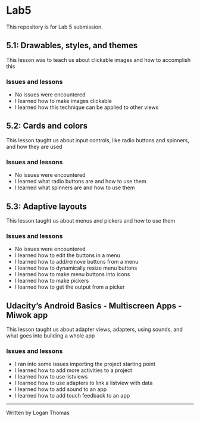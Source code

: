 # Lab5
This repository is for Lab 5 submission.


## 5.1: Drawables, styles, and themes
This lesson was to teach us about clickable images and how to accomplish this

### Issues and lessons
- No issues were encountered
- I learned how to make images clickable
- I learned how this technique can be applied to other views

## 5.2: Cards and colors
This lesson taught us about input controls, like radio buttons and spinners, and how they are used

### Issues and lessons
- No issues were encountered
- I learned what radio buttons are and how to use them
- I learned what spinners are and how to use them

## 5.3: Adaptive layouts
This lesson taught us about menus and pickers and how to use them

### Issues and lessons
- No issues were encountered
- I learned how to edit the buttons in a menu
- I learned how to add/remove buttons from a menu
- I learned how to dynamically resize menu buttons
- I learned how to make menu buttons into icons
- I learned how to make pickers
- I learned how to get the output from a picker

## Udacity’s Android Basics - Multiscreen Apps - Miwok app
This lesson taught us about adapter views, adapters, using sounds, and what goes into building a whole app

### Issues and lessons
- I ran into some issues importing the project starting point
- I learned how to add more activities to a project
- I learned how to use listviews
- I learned how to use adapters to link a listview with data
- I learned how to add sound to an app
- I learned how to add touch feedback to an app

---
Written by Logan Thomas
